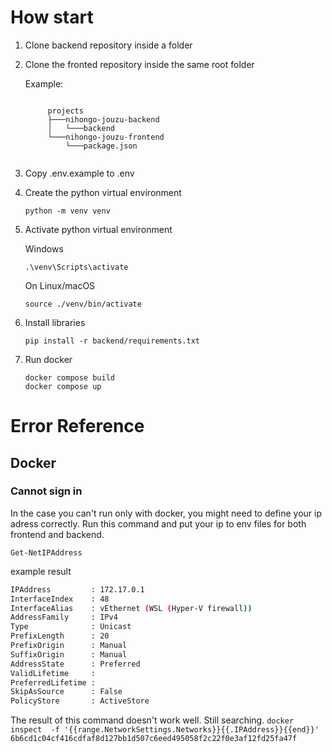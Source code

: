 # How start

1.  Clone backend repository inside a folder

1.  Clone the fronted repository inside the same root folder

    Example:
    ```

         projects
         ├───nihongo-jouzu-backend
         │   └───backend
         └───nihongo-jouzu-frontend
             └───package.json


1.  Copy .env.example to .env

1.  Create the python virtual environment

    `python -m venv venv`

1.  Activate python virtual environment

    Windows

    `.\venv\Scripts\activate`

    On Linux/macOS

    `source ./venv/bin/activate`

1.  Install libraries

    `pip install -r backend/requirements.txt`

1.  Run docker

    `docker compose build`  
     `docker compose up`



# Error Reference

## Docker

### Cannot sign in
In the case you can't run only with docker, you might need to define your ip adress correctly.
Run this command and put your ip to env files for both frontend and backend.

`Get-NetIPAddress`

example result
```bash
IPAddress         : 172.17.0.1
InterfaceIndex    : 48
InterfaceAlias    : vEthernet (WSL (Hyper-V firewall))
AddressFamily     : IPv4
Type              : Unicast
PrefixLength      : 20
PrefixOrigin      : Manual
SuffixOrigin      : Manual
AddressState      : Preferred
ValidLifetime     :
PreferredLifetime :
SkipAsSource      : False
PolicyStore       : ActiveStore
```
The result of this command doesn't work well. Still searching.
`docker inspect  -f '{{range.NetworkSettings.Networks}}{{.IPAddress}}{{end}}' 6b6cd1c04cf416cdfaf8d127bb1d507c6eed495058f2c22f0e3af12fd25fa47f`